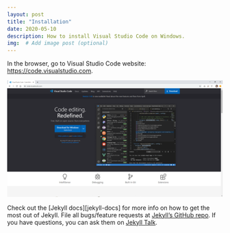 ```yaml
---
layout: post
title: "Installation"
date: 2020-05-10
description: How to install Visual Studio Code on Windows.
img:  # Add image post (optional)
---
```

In the browser, go to Visual Studio Code website: <https://code.visualstudio.com>.

![image](/assets/img/VisualStudioCodeWebsite.png)

Check out the [Jekyll docs][jekyll-docs] for more info on how to get the most out of Jekyll. File all bugs/feature requests at [Jekyll’s GitHub repo][jekyll-gh]. If you have questions, you can ask them on [Jekyll Talk][jekyll-talk].

[jekyll-gh]:   https://github.com/jekyll/jekyll
[jekyll-talk]: https://talk.jekyllrb.com/
